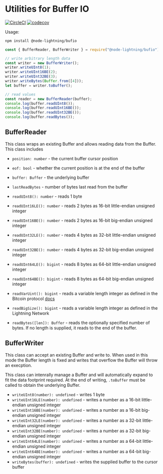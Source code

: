 # Utilities for Buffer IO

[![CircleCI](https://circleci.com/gh/altangent/node-lightning/tree/master.svg?style=shield)](https://circleci.com/gh/altangent/node-lightning/tree/master)
[![codecov](https://codecov.io/gh/altangent/node-lightning/branch/master/graph/badge.svg)](https://codecov.io/gh/altangent/node-lightning)

Usage:

```bash
npm install @node-lightning/bufio
```

```javascript
const { BufferReader, BufferWriter } = require("@node-lightning/bufio");

// write arbitrary length data
const writer = new BufferWriter();
writer.writeUInt8(1);
writer.writeUInt16BE(2);
writer.writeUInt32BE(3);
writer.writeBytes(Buffer.from([4]));
let buffer = writer.toBuffer();

// read values
const reader = new BufferReader(buffer);
console.log(buffer.readUInt8());
console.log(buffer.readUInt16BE());
console.log(buffer.readUInt32BE());
console.log(buffer.readBytes());
```

## BufferReader

This class wraps an existing Buffer and allows reading data from the Buffer. This class includes

-   `position: number` - the current buffer cursor position
-   `eof: bool` - whether the current position is at the end of the buffer
-   `buffer: Buffer` - the underlying buffer
-   `lastReadBytes` - number of bytes last read from the buffer

-   `readUInt8(): number` - reads 1 byte
-   `readUInt16LE(): number` - reads 2 bytes as 16-bit little-endian unsigned integer
-   `readUInt16BE(): number` - reads 2 bytes as 16-bit big-endian unsigned integer
-   `readUInt32LE(): number` - reads 4 bytes as 32-bit little-endian unsigned integer
-   `readUInt32BE(): number` - reads 4 bytes as 32-bit big-endian unsigned integer
-   `readUInt64LE(): bigint` - reads 8 bytes as 64-bit little-endian unsigned integer
-   `readUInt64BE(): bigint` - reads 8 bytes as 64-bit big-endian unsigned integer
-   `readVarUint(): bigint` - reads a variable length integer as defined in the Bitcoin protocol [docs](https://en.bitcoin.it/wiki/Protocol_documentation#Variable_length_integer)
-   `readBigSize(): bigint` - reads a variable length integer as defined in the Lightning Network
-   `readBytes([len]): Buffer` - reads the optionally specified number of bytes. If no length is supplied, it reads to the end of the buffer.

## BufferWriter

This class can accept an existing Buffer and write to. When used in this mode
the Buffer length is fixed and writes that overflow the Buffer will throw an
execption.

This class can intenrally manage a Buffer and will automatically expand to fit
the data footprint required. At the end of writing, `.toBuffer` must be called
to obtain the underlying Buffer.

-   `writeUInt8(number): undefined` - writes 1 byte
-   `writeUInt16LE(number): undefined` - writes a number as a 16-bit little-endian unsigned integer
-   `writeUInt16BE(number): undefined` - writes a number as a 16-bit big-endian unsigned integer
-   `writeUInt32LE(number): undefined` - writes a number as a 32-bit little-endian unsigned integer
-   `writeUInt32BE(number): undefined` - writes a number as a 32-bit big-endian unsigned integer
-   `writeUInt64LE(number): undefined` - writes a number as a 64-bit little-endian unsigned integer
-   `writeUInt64BE(number): undefined` - writes a number as a 64-bit big-endian unsigned integer
-   `writeBytes(buffer): undefined` - writes the supplied buffer to the cursor buffer
